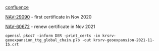 
[confluence](https://confluence.tomtomgroup.com/display/NAV/How+to+setup+maven+repository+to+host+korea+map)

[NAV-29090](https://jira.tomtomgroup.com/browse/NAV-29080) - first certificate in Nov 2020

[NAV-60672](https://jira.tomtomgroup.com/browse/NAV-60672) - renew certificate in Nov 2021

```
openssl pkcs7 -inform DER -print_certs -in krsrv-geoexpansion_ttg_global_chain.p7b -out krsrv-geoexpansion-2021-11-15.crt
```
